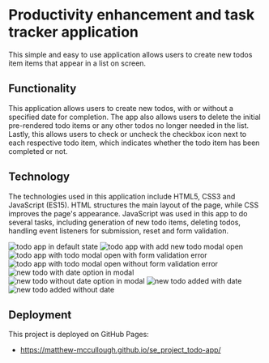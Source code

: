 # Productivity enhancement and task tracker application

This simple and easy to use application allows users to create new todos item items that appear in a list on screen.

## Functionality

This application allows users to create new todos, with or without a specified date for completion. The app also allows users to delete the initial pre-rendered todo items or any other todos no longer needed in the list. Lastly, this allows users to check or uncheck the checkbox icon next to each respective todo item, which indicates whether the todo item has been completed or not.

## Technology

The technologies used in this application include HTML5, CSS3 and JavaScript (ES15). HTML structures the main layout of the page, while CSS improves the page's appearance. JavaScript was used in this app to do several tasks, including generation of new todo items, deleting todos, handling event listeners for submission, reset and form validation.

![todo app in default state](https://github.com/user-attachments/assets/0b2c2be2-5b58-40c8-8133-cd21cd115108)
![todo app with add new todo modal open](https://github.com/user-attachments/assets/6faec0db-ec7d-479c-8acb-7b5eda96edb7)
![todo app with todo modal open with form validation error](https://github.com/user-attachments/assets/c39dc2f4-916d-438b-92d1-561e1a64227e)
![todo app with todo modal open without form validation error](https://github.com/user-attachments/assets/8d739d5d-5bdd-4c81-b5ae-f5e022f95cdc)
![new todo with date option in modal](https://github.com/user-attachments/assets/9ae1b999-869a-41d0-a5eb-2ec49b0fbda2)
![new todo without date option in modal](https://github.com/user-attachments/assets/07a6d5e3-13fb-4767-ab91-2ebe8415e60c)
![new todo added with date](https://github.com/user-attachments/assets/875f47f3-3dd8-4d1f-a769-3edbb80cf1d3)
![new todo added without date](https://github.com/user-attachments/assets/0180d39d-dddd-4640-9556-d1becf83017f)

## Deployment

This project is deployed on GitHub Pages:

- https://matthew-mccullough.github.io/se_project_todo-app/
